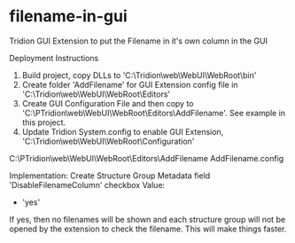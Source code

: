 # filename-in-gui
Tridion GUI Extension to put the Filename in it's own column in the GUI

 Deployment Instructions
 1. Build project, copy DLLs to 'C:\Tridion\web\WebUI\WebRoot\bin'
 2. Create folder 'AddFilename' for GUI Extension config file in 'C:\Tridion\web\WebUI\WebRoot\Editors' 
 3. Create GUI Configuration File and then copy to 'C:\PTridion\web\WebUI\WebRoot\Editors\AddFilename'.  See example in this project.
 4. Update Tridion System.config to enable GUI Extension, 'C:\Tridion\web\WebUI\WebRoot\Configuration'
 <editor name="AddFilename">
  <installpath>C:\PTridion\web\WebUI\WebRoot\Editors\AddFilename</installpath>
  <configuration>AddFilename.config</configuration>
  <vdir/>
</editor>

Implementation:
Create Structure Group Metadata field 'DisableFilenameColumn'
checkbox Value:
- 'yes'

If yes, then no filenames will be shown and each structure group will not be opened by the extension to check the filename.  This will make things faster.

